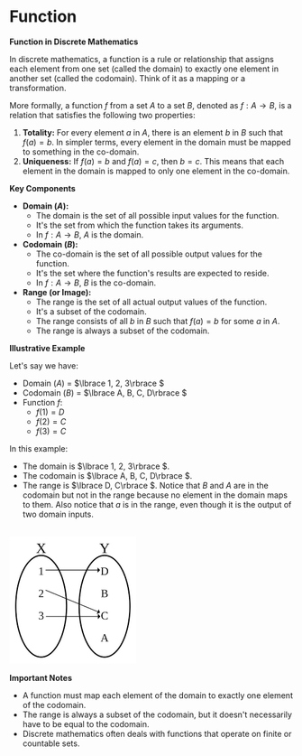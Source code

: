 # Function
**Function in Discrete Mathematics**

In discrete mathematics, a function is a rule or relationship that assigns each element from one set (called the domain) to exactly one element in another set (called the codomain). Think of it as a mapping or a transformation.

More formally, a function $f$ from a set $A$ to a set $B$, denoted as $f: A \to B$, is a relation that satisfies the following two properties:

1.  **Totality:** For every element $a$ in $A$, there is an element $b$ in $B$ such that $f(a) = b$. In simpler terms, every element in the domain must be mapped to something in the co-domain.
2.  **Uniqueness:** If $f(a) = b$ and $f(a) = c$, then $b = c$. This means that each element in the domain is mapped to only one element in the co-domain.

**Key Components**

* **Domain ($A$):**
    * The domain is the set of all possible input values for the function.
    * It's the set from which the function takes its arguments.
    * In $f: A → B$, $A$ is the domain.
* **Codomain ($B$):**
    * The co-domain is the set of all possible output values for the function.
    * It's the set where the function's results are expected to reside.
    * In $f: A → B$, $B$ is the co-domain.
* **Range (or Image):**
    * The range is the set of all actual output values of the function.
    * It's a subset of the codomain.
    * The range consists of all $b$ in $B$ such that $f(a) = b$ for some $a$ in $A$.
    * The range is always a subset of the codomain.

**Illustrative Example**

Let's say we have:

* Domain ($A$) = $\lbrace 1, 2, 3\rbrace $
* Codomain ($B$) = $\lbrace A, B, C, D\rbrace $
* Function $f$:
    * $f(1) = D$
    * $f(2) = C$
    * $f(3) = C$

In this example:

* The domain is $\lbrace 1, 2, 3\rbrace $.
* The codomain is $\lbrace A, B, C, D\rbrace $.
* The range is $\lbrace D, C\rbrace $. Notice that $B$ and $A$ are in the codomain but not in the range because no element in the domain maps to them. Also notice that $a$ is in the range, even though it is the output of two domain inputs.
<br>
<img src="function.png">

**Important Notes**

* A function must map each element of the domain to exactly one element of the codomain.
* The range is always a subset of the codomain, but it doesn't necessarily have to be equal to the codomain.
* Discrete mathematics often deals with functions that operate on finite or countable sets.